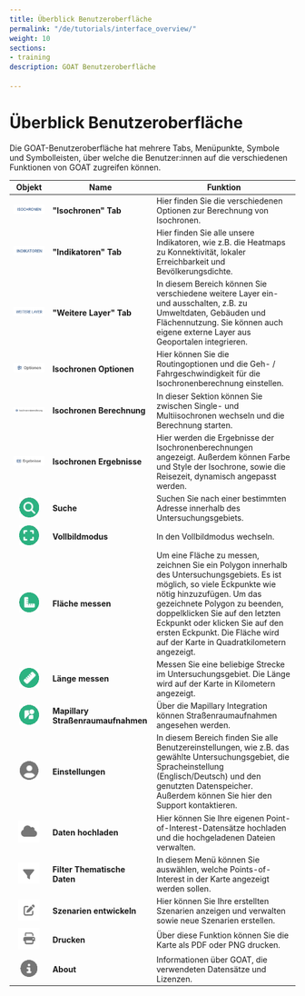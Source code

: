 ```yaml
---
title: Überblick Benutzeroberfläche
permalink: "/de/tutorials/interface_overview/"
weight: 10
sections:
- training
description: GOAT Benutzeroberfläche

---
```

# Überblick Benutzeroberfläche
Die GOAT-Benutzeroberfläche hat mehrere Tabs, Menüpunkte, Symbole und Symbolleisten, über welche die Benutzer:innen auf die verschiedenen Funktionen von GOAT zugreifen können.

<table class="table table-striped table-hover ">
  <thead>
    <tr>
      <th>Objekt </th>
      <th>Name</th>
      <th>Funktion</th>
    </tr>
  </thead>
  <tbody>
    <tr class="success">
      <td><b></b><img src="../../../../static/images/tutorials/Tool_Interface_Overview/isochronen_tab_de.webp" alt="isochrone tab de" style="max-height:100px;"/></td>
      <td><b>"Isochronen" Tab</b></td>
      <td>Hier finden Sie die verschiedenen Optionen zur Berechnung von Isochronen.</td>
    </tr>
    <tr class="success">
      <td><b><img src="../../../../static/images/tutorials/Tool_Interface_Overview/indikatoren_tab.webp" alt="indicator tab de" style="max-height:100px;"/></b></td>
      <td><b>"Indikatoren" Tab</b></td>
      <td>Hier finden Sie alle unsere Indikatoren, wie z.B. die Heatmaps zu Konnektivität, lokaler Erreichbarkeit und Bevölkerungsdichte.
</td>
    </tr>
    <tr class="success">
      <td><b><img src="../../../../static/images/tutorials/Tool_Interface_Overview/weitere_layer_de.webp" alt="otherlayers tab de" style="max-height:100px;"/></b></td>
      <td><b>"Weitere Layer" Tab</b></td>
      <td>In diesem Bereich können Sie verschiedene weitere Layer ein- und ausschalten, z.B. zu Umweltdaten, Gebäuden und Flächennutzung. Sie können auch eigene externe Layer aus Geoportalen integrieren.
</td>
    </tr>
    <tr class="warning">
      <td><b><img src="../../../../static/images/tutorials/Tool_Interface_Overview/optionen_tab_de.webp" alt="options tab de" style="max-height:100px;"/></b></td>
      <td><b>Isochronen Optionen</b></td>
      <td>Hier können Sie die Routingoptionen und die Geh- / Fahrgeschwindigkeit für die Isochronenberechnung einstellen.</td>
    </tr>
    <tr class="warning">
      <td><b><img src="../../../../static/images/tutorials/Tool_Interface_Overview/isochrone_calculation_tab_de.webp" alt="indicator tab de" style="max-height:100px;"/></b></td>
      <td><b>Isochronen Berechnung
</td>
      <td>In dieser Sektion können Sie zwischen Single- und Multiisochronen wechseln und die Berechnung starten.
</td>
    </tr>
    <tr class="danger">
      <td><b><img src="../../../../static/images/tutorials/Tool_Interface_Overview/results_tab_de.webp" alt="results tab" style="max-height:100px;"/></b></td>
      <td><b>Isochronen Ergebnisse</b></td>
      <td>Hier werden die Ergebnisse der Isochronenberechnungen angezeigt. Außerdem können Farbe und Style der Isochrone, sowie die Reisezeit, dynamisch angepasst werden.</td>
    </tr>
    <tr class="danger">
      <td><center><img src="../../../../static/images/tutorials/Tool_Interface_Overview/search_icon.webp" alt="search icon" style="max-height:35px;"/></center></td>
      <td><b>Suche </b></td>
      <td>Suchen Sie nach einer bestimmten Adresse innerhalb des Untersuchungsgebiets.</td>
    </tr>
    </tr>
    <tr class="danger">
      <td><b><center><img src="../../../../static/images/tutorials/Tool_Interface_Overview/fullscreen_icon.webp" alt="full screen icon" style="max-height:35px;"/></center></b></td>
      <td><b>Vollbildmodus</b></td>
      <td>In den Vollbildmodus wechseln.</td>
    </tr>
    <tr class="danger">
      <td><b><center><img src="../../../../static/images/tutorials/Tool_Interface_Overview/area_icon.webp" alt="area icon" style="max-height:35px;"/></center></b></td>
      <td><b>Fläche messen</b></td>
      <td>Um eine Fläche zu messen, zeichnen Sie ein Polygon innerhalb des Untersuchungsgebiets. Es ist möglich, so viele Eckpunkte wie nötig hinzuzufügen. Um das gezeichnete Polygon zu beenden, doppelklicken Sie auf den letzten Eckpunkt oder klicken Sie auf den ersten Eckpunkt. Die Fläche wird auf der Karte in Quadratkilometern angezeigt.</td>
    </tr>
    <tr class="danger">
      <td><b><center><img src="../../../../static/images/tutorials/Tool_Interface_Overview/length_icon.webp" alt="length icon" style="max-height:35px;"/></center></b></td>
      <td><b>Länge messen</b></td>
      <td>Messen Sie eine beliebige Strecke im Untersuchungsgebiet. Die Länge wird auf der Karte in Kilometern angezeigt.</td>
    </tr>
    </tr>
    <tr class="danger">
      <td><b><center><img src="../../../../static/images/tutorials/Tool_Interface_Overview/mapilary_icon.webp" alt="mapilary icon" style="max-height:35px;"/></center></b></td>
      <td><b>Mapillary Straßenraumaufnahmen</b></td>
      <td>Über die Mapillary Integration können Straßenraumaufnahmen angesehen werden.</td>
    </tr>
    </tr>
    <tr class="danger">
      <td><b><center><img src="../../../../static/images/tutorials/Tool_Interface_Overview/user_icon.webp" alt="user icon" style="max-height:33px;"/></center></b></td>
      <td><b>Einstellungen</b></td>
      <td>In diesem Bereich finden Sie alle Benutzereinstellungen, wie z.B. das gewählte Untersuchungsgebiet, die Spracheinstellung (Englisch/Deutsch) und den genutzten Datenspeicher. Außerdem können Sie hier den Support kontaktieren.
</td>
    </tr>
    <tr class="danger">
      <td><b><center><img src="../../../../static/images/tutorials/Tool_Interface_Overview/upload_icon.webp" alt="upload icon" style="max-height:38px;"/></center></b></td>
      <td><b>Daten hochladen</b></td>
      <td>Hier können Sie Ihre eigenen Point-of-Interest-Datensätze hochladen und die hochgeladenen Dateien verwalten.</td>
    </tr>
</td>
    </tr>
    <tr class="danger">
      <td><b><center><img src="../../../../static/images/tutorials/Tool_Interface_Overview/thematic_icon.webp" alt="thematic icon" style="max-height:38px;"/></center></b></td>
      <td><b>Filter Thematische Daten</b></td>
      <td>In diesem Menü können Sie auswählen, welche Points-of-Interest in der Karte angezeigt werden sollen.</td>
    </tr>
</td>
    </tr>
    <tr class="danger">
      <td><b><center><img src="../../../../static/images/tutorials/Tool_Interface_Overview/scenario_icon.webp" alt="scenario icon" style="max-height:38px;"/></center></b></td>
      <td><b>Szenarien entwickeln</b></td>
      <td>Hier können Sie Ihre erstellten Szenarien anzeigen und verwalten sowie neue Szenarien erstellen.</td>
    </tr>
</td>
    </tr>
    <tr class="danger">
      <td><b><center><img src="../../../../static/images/tutorials/Tool_Interface_Overview/deneme_icon2.webp" alt="print icon" style="max-height:38px;"/></center></b></td>
      <td><b>Drucken</b></td>
      <td>Über diese Funktion können Sie die Karte als PDF oder PNG drucken.</td>
    </tr>
</td>
    </tr>
    <tr class="danger">
      <td><b><center><img src="../../../../static/images/tutorials/Tool_Interface_Overview/about_icon.webp" alt="about icon" style="max-height:30px;"/></center></b></td>
      <td><b>About</b></td>
      <td>Informationen über GOAT, die verwendeten Datensätze und Lizenzen.</td>
    </tr>
  </tbody>
</table>


                                                                                                                                                                                

